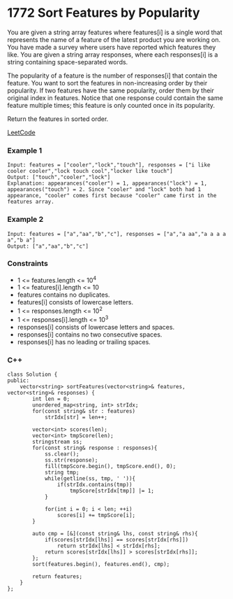 # 1772 Sort Features by Popularity

You are given a string array features where features[i] is a single word that represents the name of a feature of the latest product you are working on. You have made a survey where users have reported which features they like. You are given a string array responses, where each responses[i] is a string containing space-separated words.

The popularity of a feature is the number of responses[i] that contain the feature. You want to sort the features in non-increasing order by their popularity. If two features have the same popularity, order them by their original index in features. Notice that one response could contain the same feature multiple times; this feature is only counted once in its popularity.

Return the features in sorted order.

[LeetCode](https://leetcode.cn/problems/sort-features-by-popularity/description/)

### Example 1

```
Input: features = ["cooler","lock","touch"], responses = ["i like cooler cooler","lock touch cool","locker like touch"]
Output: ["touch","cooler","lock"]
Explanation: appearances("cooler") = 1, appearances("lock") = 1, appearances("touch") = 2. Since "cooler" and "lock" both had 1 appearance, "cooler" comes first because "cooler" came first in the features array.
```

### Example 2

```
Input: features = ["a","aa","b","c"], responses = ["a","a aa","a a a a a","b a"]
Output: ["a","aa","b","c"]
```

### Constraints

* 1 <= features.length <= 10<sup>4</sup>
* 1 <= features[i].length <= 10
* features contains no duplicates.
* features[i] consists of lowercase letters.
* 1 <= responses.length <= 10<sup>2</sup>
* 1 <= responses[i].length <= 10<sup>3</sup>
* responses[i] consists of lowercase letters and spaces.
* responses[i] contains no two consecutive spaces.
* responses[i] has no leading or trailing spaces.


### C++ 

```
class Solution {
public:
    vector<string> sortFeatures(vector<string>& features, vector<string>& responses) {
        int len = 0;
        unordered_map<string, int> strIdx; 
        for(const string& str : features)
            strIdx[str] = len++;
        
        vector<int> scores(len);
        vector<int> tmpScore(len);
        stringstream ss;
        for(const string& response : responses){
            ss.clear();
            ss.str(response);
            fill(tmpScore.begin(), tmpScore.end(), 0);
            string tmp;
            while(getline(ss, tmp, ' ')){
                if(strIdx.contains(tmp))
                    tmpScore[strIdx[tmp]] |= 1;
            }

            for(int i = 0; i < len; ++i)
                scores[i] += tmpScore[i];
        }
        
        auto cmp = [&](const string& lhs, const string& rhs){
            if(scores[strIdx[lhs]] == scores[strIdx[rhs]])
                return strIdx[lhs] < strIdx[rhs];
            return scores[strIdx[lhs]] > scores[strIdx[rhs]];
        };
        sort(features.begin(), features.end(), cmp);

        return features;
    }
};
```
